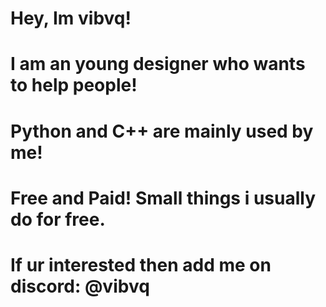 # Hey, Im vibvq!

# I am an young designer who wants to help people!
# Python and C++ are mainly used by me!

# Free and Paid! Small things i usually do for free.
# If ur interested then add me on discord: @vibvq
